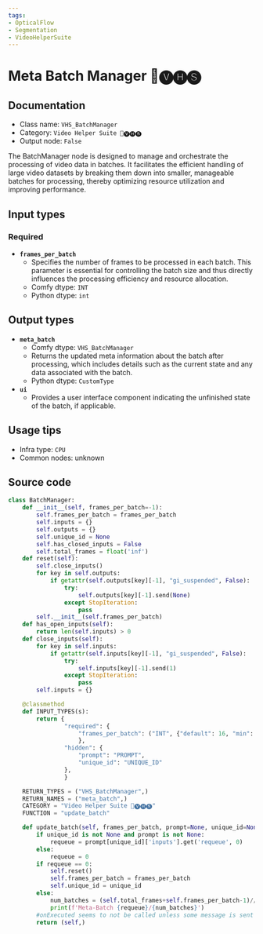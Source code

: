 ```yaml
---
tags:
- OpticalFlow
- Segmentation
- VideoHelperSuite
---
```


# Meta Batch Manager 🎥🅥🅗🅢
## Documentation
- Class name: `VHS_BatchManager`
- Category: `Video Helper Suite 🎥🅥🅗🅢`
- Output node: `False`

The BatchManager node is designed to manage and orchestrate the processing of video data in batches. It facilitates the efficient handling of large video datasets by breaking them down into smaller, manageable batches for processing, thereby optimizing resource utilization and improving performance.
## Input types
### Required
- **`frames_per_batch`**
    - Specifies the number of frames to be processed in each batch. This parameter is essential for controlling the batch size and thus directly influences the processing efficiency and resource allocation.
    - Comfy dtype: `INT`
    - Python dtype: `int`
## Output types
- **`meta_batch`**
    - Comfy dtype: `VHS_BatchManager`
    - Returns the updated meta information about the batch after processing, which includes details such as the current state and any data associated with the batch.
    - Python dtype: `CustomType`
- **`ui`**
    - Provides a user interface component indicating the unfinished state of the batch, if applicable.
## Usage tips
- Infra type: `CPU`
- Common nodes: unknown


## Source code
```python
class BatchManager:
    def __init__(self, frames_per_batch=-1):
        self.frames_per_batch = frames_per_batch
        self.inputs = {}
        self.outputs = {}
        self.unique_id = None
        self.has_closed_inputs = False
        self.total_frames = float('inf')
    def reset(self):
        self.close_inputs()
        for key in self.outputs:
            if getattr(self.outputs[key][-1], "gi_suspended", False):
                try:
                    self.outputs[key][-1].send(None)
                except StopIteration:
                    pass
        self.__init__(self.frames_per_batch)
    def has_open_inputs(self):
        return len(self.inputs) > 0
    def close_inputs(self):
        for key in self.inputs:
            if getattr(self.inputs[key][-1], "gi_suspended", False):
                try:
                    self.inputs[key][-1].send(1)
                except StopIteration:
                    pass
        self.inputs = {}

    @classmethod
    def INPUT_TYPES(s):
        return {
                "required": {
                    "frames_per_batch": ("INT", {"default": 16, "min": 1, "max": 128, "step": 1})
                    },
                "hidden": {
                    "prompt": "PROMPT",
                    "unique_id": "UNIQUE_ID"
                },
                }

    RETURN_TYPES = ("VHS_BatchManager",)
    RETURN_NAMES = ("meta_batch",)
    CATEGORY = "Video Helper Suite 🎥🅥🅗🅢"
    FUNCTION = "update_batch"

    def update_batch(self, frames_per_batch, prompt=None, unique_id=None):
        if unique_id is not None and prompt is not None:
            requeue = prompt[unique_id]['inputs'].get('requeue', 0)
        else:
            requeue = 0
        if requeue == 0:
            self.reset()
            self.frames_per_batch = frames_per_batch
            self.unique_id = unique_id
        else:
            num_batches = (self.total_frames+self.frames_per_batch-1)//frames_per_batch
            print(f'Meta-Batch {requeue}/{num_batches}')
        #onExecuted seems to not be called unless some message is sent
        return (self,)

```
